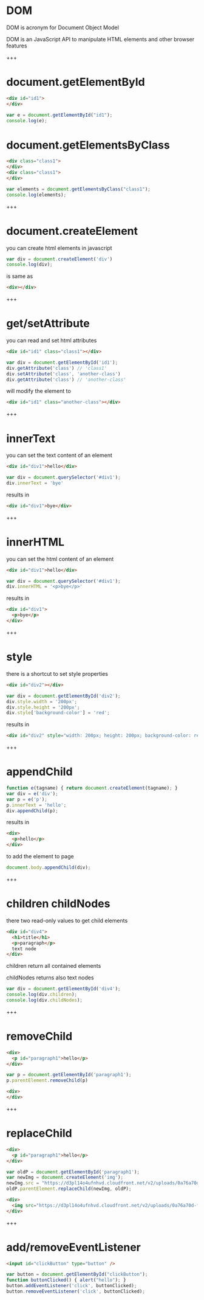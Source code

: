 # DOM

DOM is acronym for Document Object Model

DOM is an JavaScript API to manipulate HTML elements and other browser features

+++

# document.getElementById

```html
<div id="id1">
</div>
```

```javascript
var e = document.getElementById("id1");
console.log(e);
```

# document.getElementsByClass

```html
<div class="class1">
</div>
<div class="class1">
</div>
```

```javascript
var elements = document.getElementsByClass("class1");
console.log(elements);
```

+++

# document.createElement

you can create html elements in javascript

```javascript
var div = document.createElement('div')
console.log(div);
```

is same as

```html
<div></div>
```

+++

# get/setAttribute

you can read and set html attributes

```html
<div id="id1" class="class1"></div>
```

```javascript
var div = document.getElementById('id1');
div.getAttribute('class') // 'class1'
div.setAttribute('class', 'another-class')
div.getAttribute('class') // 'another-class'
```

will modify the element to

```html
<div id="id1" class="another-class"></div>
```

+++

# innerText

you can set the text content of an element

```html
<div id="div1">hello</div>
```

```javascript
var div = document.querySelector('#div1');
div.innerText = 'bye'
```

results in

```html
<div id="div1">bye</div>
```

+++

# innerHTML

you can set the html content of an element

```html
<div id="div1">hello</div>
```

```javascript
var div = document.querySelector('#div1');
div.innerHTML = '<p>bye</p>'
```

results in

```html
<div id="div1">
  <p>bye</p>
</div>
```

+++

# style

there is a shortcut to set style properties

```html
<div id="div2"></div>
```

```javascript
var div = document.getElementById('div2');
div.style.width = '200px';
div.style.height = '200px';
div.style['background-color'] = 'red';
```

results in

```html
<div id="div2" style="width: 200px; height: 200px; background-color: red;"></div>
```

+++

# appendChild

```javascript
function e(tagname) { return document.createElement(tagname); }
var div = e('div');
var p = e('p');
p.innerText = 'hello';
div.appendChild(p);
```

results in

```html
<div>
  <p>hello</p>
</div>
```

to add the element to page

```javascript
document.body.appendChild(div);
```

+++

# children childNodes

there two read-only values to get child elements

```html
<div id="div4">
  <h1>title</h1>
  <p>paragraph</p>
  text node
</div>
```

children return all contained elements

childNodes returns also text nodes

```javascript
var div = document.getElementById('div4');
console.log(div.children);
console.log(div.childNodes);
```

+++

# removeChild

```html
<div>
  <p id="paragraph1">hello</p>
</div>
```

```javascript
var p = document.getElementById('paragraph1');
p.parentElement.removeChild(p)
```

```html
<div>
</div>
```

+++

# replaceChild

```html
<div>
  <p id="paragraph1">hello</p>
</div>
```

```javascript
var oldP = document.getElementById('paragraph1');
var newImg = document.createElement('img');
newImg.src = "https://d3pl14o4ufnhvd.cloudfront.net/v2/uploads/0a76a70d-fe42-4aa8-98d9-23f9dc88ea06/22e5e59004f5bac6c38b4c88a2e40009806480e2_original.png";
oldP.parentElement.replaceChild(newImg, oldP);
```

```html
<div>
  <img src="https://d3pl14o4ufnhvd.cloudfront.net/v2/uploads/0a76a70d-fe42-4aa8-98d9-23f9dc88ea06/22e5e59004f5bac6c38b4c88a2e40009806480e2_original.png"/>
</div>
```

+++

# add/removeEventListener

```html
<input id="clickButton" type="button" />
```

```javascript
var button = document.getElementById("clickButton");
function buttonClicked() { alert("hello"); }
button.addEventListener('click', buttonClicked);
button.removeEventListener('click', buttonClicked);
```
